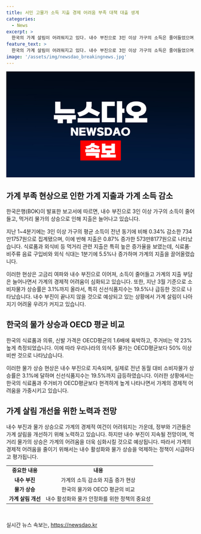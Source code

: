 ```yaml
---
title: 서민 고물가 소득 지출 경제 어려움 부족 대책 대출 생계
categories:
  - News
excerpt: >
  한국의 가계 살림이 어려워지고 있다. 내수 부진으로 3인 이상 가구의 소득은 줄어들었으며, 물가 상승으로 인해 지출은 늘어났다. 특히 식료품과 외식비의 물가가 상당히 올랐는데, 1-4분기에는 3인 이상 가구의 소득은 0.34% 감소하고 지출은 0.87% 증가했다. 소비자물가 상승률은 올해 3.1%를 기록하여 가구들의 주머니 사정이 악화되고 있으며, 이에 대한 우려가 높아지고 있다.
feature_text: >
  한국의 가계 살림이 어려워지고 있다. 내수 부진으로 3인 이상 가구의 소득은 줄어들었으며, 물가 상승으로 인해 지출은 늘어났다. 특히 식료품과 외식비의 물가가 상당히 올랐는데, 1-4분기에는 3인 이상 가구의 소득은 0.34% 감소하고 지출은 0.87% 증가했다. 소비자물가 상승률은 올해 3.1%를 기록하여 가구들의 주머니 사정이 악화되고 있으며, 이에 대한 우려가 높아지고 있다.
image: '/assets/img/newsdao_breakingnews.jpg'
---
```


<p><img src="/assets/img/newsdao_breakingnews.jpg" alt="pcversion 속보" /></p>

<h2 data-ke-size="size26">가계 부족 현상으로 인한 가계 지출과 가계 소득 감소</h2>

<p data-ke-size="size16">한국은행(BOK)이 발표한 보고서에 따르면, 내수 부진으로 3인 이상 가구의 소득이 줄어들고, 먹거리 물가의 상승으로 인해 지출은 늘어나고 있습니다.</p>

<p data-ke-size="size16">지난 1~4분기에는 3인 이상 가구의 평균 소득이 전년 동기에 비해 0.34% 감소한 734만1757원으로 집계됐으며, 이에 반해 지출은 0.87% 증가한 573만8177원으로 나타났습니다. 식료품과 외식비 등 먹거리 관련 지출은 특히 높은 증가율을 보였는데, 식료품·비주류 음료 구입비와 외식 식대는 1분기에 5.5%나 증가하며 가계의 지출을 끌어올렸습니다.</p>

<p data-ke-size="size16">이러한 현상은 고금리 여파와 내수 부진으로 이어져, 소득이 줄어들고 가계의 지출 부담은 늘어나면서 가계의 경제적 어려움이 심화되고 있습니다. 또한, 지난 3월 기준으로 소비자물가 상승률은 3.1%까지 올라서, 특히 신선식품지수는 19.5%나 급등한 것으로 나타났습니다. 내수 부진이 끝나지 않을 것으로 예상되고 있는 상황에서 가계 살림이 나아지기 어려울 우려가 커지고 있습니다.</p>

<h2 data-ke-size="size26">한국의 물가 상승과 OECD 평균 비교</h2>

<p data-ke-size="size16">한국의 식료품과 의류, 신발 가격은 OECD평균의 1.6배에 육박하고, 주거비는 약 23% 높게 측정되었습니다. 이에 따라 우리나라의 의식주 물가는 OECD평균보다 50% 이상 비싼 것으로 나타났습니다.</p>

<p data-ke-size="size16">이러한 물가 상승 현상은 내수 부진으로 지속되며, 실제로 전년 동월 대비 소비자물가 상승률은 3.1%에 달하며 신선식품지수는 19.5%까지 급등하였습니다. 이러한 상황에서는 한국의 식료품과 주거비가 OECD평균보다 현격하게 높게 나타나면서 가계의 경제적 어려움을 가중시키고 있습니다.</p>

<h2 data-ke-size="size26">가계 살림 개선을 위한 노력과 전망</h2>

<p data-ke-size="size16">내수 부진과 물가 상승으로 가계의 경제적 여건이 어려워지는 가운데, 정부와 기관들은 가계 살림을 개선하기 위해 노력하고 있습니다. 하지만 내수 부진이 지속될 전망이며, 먹거리 물가의 상승은 가계의 어려움을 더욱 심화시킬 것으로 예상됩니다. 따라서 가계의 경제적 어려움을 줄이기 위해서는 내수 활성화와 물가 상승을 억제하는 정책이 시급하다고 평가됩니다.</p>

<table>
    <tr>
        <td style="text-align: center; height: 17px;"><b>중요한 내용</b></td>
        <td style="text-align: center; height: 17px;"><b>내용</b></td>
    </tr>
    <tr>
        <td style="text-align: center; height: 17px;"><b>내수 부진</b></td>
        <td style="text-align: center; height: 17px;">가계의 소득 감소와 지출 증가 현상</td>
    </tr>
    <tr>
        <td style="text-align: center; height: 17px;"><b>물가 상승</b></td>
        <td style="text-align: center; height: 17px;">한국의 물가와 OECD 평균의 비교</td>
    </tr>
    <tr>
        <td style="text-align: center; height: 17px;"><b>가계 살림 개선</b></td>
        <td style="text-align: center; height: 17px;">내수 활성화와 물가 안정화를 위한 정책의 중요성</td>
    </tr>
</table>

<p data-ke-size="size16">&nbsp;</p>
실시간 뉴스 속보는, <a href="https://newsdao.kr" rel="dofollow">https://newsdao.kr</a>


